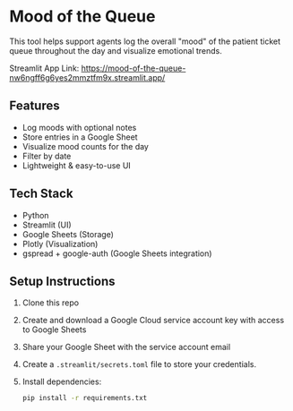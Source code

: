 # Mood of the Queue

This tool helps support agents log the overall "mood" of the patient ticket queue throughout the day and visualize emotional trends.

Streamlit App Link: https://mood-of-the-queue-nw6ngff6g6yes2mmztfm9x.streamlit.app/

## Features

- Log moods with optional notes
- Store entries in a Google Sheet
- Visualize mood counts for the day
- Filter by date
- Lightweight & easy-to-use UI

## Tech Stack

- Python
- Streamlit (UI)
- Google Sheets (Storage)
- Plotly (Visualization)
- gspread + google-auth (Google Sheets integration)

## Setup Instructions

1. Clone this repo
2. Create and download a Google Cloud service account key with access to Google Sheets
3. Share your Google Sheet with the service account email
4. Create a `.streamlit/secrets.toml` file to store your credentials. 

5. Install dependencies:
   ```bash
   pip install -r requirements.txt

